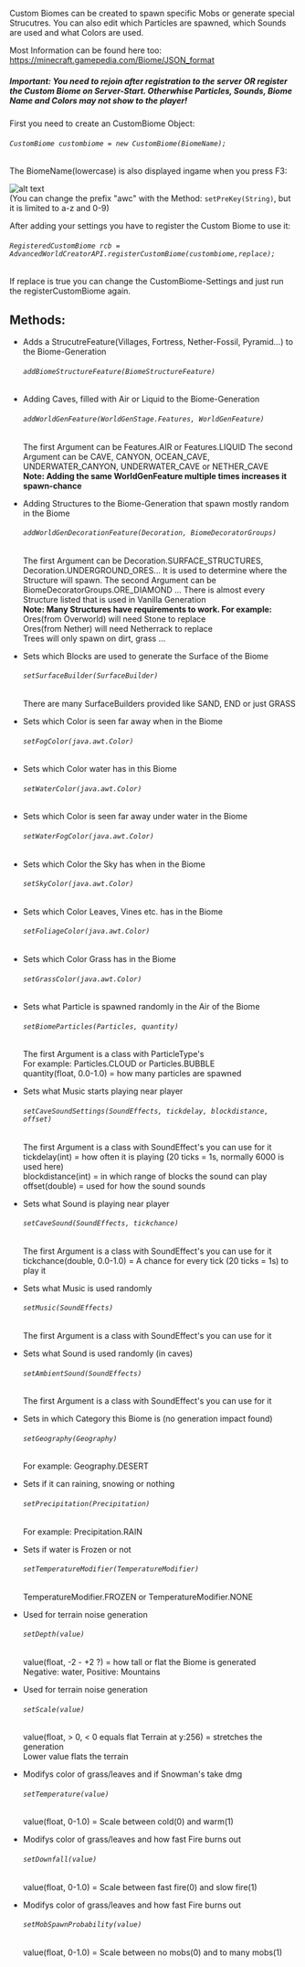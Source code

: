 Custom Biomes can be created to spawn specific Mobs or generate special Strucutres. 
You can also edit which Particles are spawned, which Sounds are used and what Colors are used.

Most Information can be found here too: https://minecraft.gamepedia.com/Biome/JSON_format


##### Important: You need to rejoin after registration to the server **OR** register the Custom Biome on Server-Start. Otherwhise Particles, Sounds, Biome Name and Colors may not show to the player!

First you need to create an CustomBiome Object:

###### ``` CustomBiome custombiome = new CustomBiome(BiomeName); ```
The BiomeName(lowercase) is also displayed ingame when you press F3:

![alt text](https://timcloud.ddns.net/github/BiomeName.png) <br>
(You can change the prefix "awc" with the Method: ```setPreKey(String)```, but it is limited to a-z and 0-9)

After adding your settings you have to register the Custom Biome to use it:

###### ``` RegisteredCustomBiome rcb = AdvancedWorldCreatorAPI.registerCustomBiome(custombiome,replace); ```
If replace is true you can change the CustomBiome-Settings and just run the registerCustomBiome again.

## Methods:
  - Adds a StrucutreFeature(Villages, Fortress, Nether-Fossil, Pyramid...) to the Biome-Generation
    ###### ``` addBiomeStructureFeature(BiomeStructureFeature) ```
  
  - Adding Caves, filled with Air or Liquid to the Biome-Generation
    ###### ``` addWorldGenFeature(WorldGenStage.Features, WorldGenFeature) ```
    The first Argument can be Features.AIR or Features.LIQUID
    The second Argument can be CAVE, CANYON, OCEAN_CAVE, UNDERWATER_CANYON, UNDERWATER_CAVE or NETHER_CAVE<br>
    **Note: Adding the same WorldGenFeature multiple times increases it spawn-chance**

  - Adding Structures to the Biome-Generation that spawn mostly random in the Biome
    ###### ``` addWorldGenDecorationFeature(Decoration, BiomeDecoratorGroups) ```
    The first Argument can be Decoration.SURFACE_STRUCTURES, Decoration.UNDERGROUND_ORES...
    It is used to determine where the Structure will spawn.
    The second Argument can be BiomeDecoratorGroups.ORE_DIAMOND ...
    There is almost every Structure listed that is used in Vanilla Generation <br>
    **Note: Many Structures have requirements to work. For example:** <br>
      Ores(from Overworld) will need Stone to replace <br>
      Ores(from Nether) will need Netherrack to replace <br>
      Trees will only spawn on dirt, grass ... <br>
   
  - Sets which Blocks are used to generate the Surface of the Biome
    ###### ``` setSurfaceBuilder(SurfaceBuilder) ```
    There are many SurfaceBuilders provided like SAND, END or just GRASS
    
  - Sets which Color is seen far away when in the Biome
    ###### ``` setFogColor(java.awt.Color) ```
    
  - Sets which Color water has in this Biome
    ###### ``` setWaterColor(java.awt.Color) ```
   
  - Sets which Color is seen far away under water in the Biome
    ###### ``` setWaterFogColor(java.awt.Color) ```
  
  - Sets which Color the Sky has when in the Biome
    ###### ``` setSkyColor(java.awt.Color) ```
  
  - Sets which Color Leaves, Vines etc. has in the Biome
    ###### ``` setFoliageColor(java.awt.Color) ```
   
  - Sets which Color Grass has in the Biome
    ###### ``` setGrassColor(java.awt.Color) ```
   
  - Sets what Particle is spawned randomly in the Air of the Biome
    ###### ``` setBiomeParticles(Particles, quantity) ```<br>
    The first Argument is a class with ParticleType's <br>
    For example: Particles.CLOUD or Particles.BUBBLE<br>
    quantity(float, 0.0-1.0) = how many particles are spawned
       
  - Sets what Music starts playing near player
    ###### ``` setCaveSoundSettings(SoundEffects, tickdelay, blockdistance, offset) ```<br>
    The first Argument is a class with SoundEffect's you can use for it<br>
    tickdelay(int) = how often it is playing (20 ticks = 1s, normally 6000 is used here)<br>
    blockdistance(int) = in which range of blocks the sound can play<br>
    offset(double) = used for how the sound sounds
    
  - Sets what Sound is playing near player
    ###### ``` setCaveSound(SoundEffects, tickchance) ```<br>
    The first Argument is a class with SoundEffect's you can use for it<br>
    tickchance(double, 0.0-1.0) = A chance for every tick (20 ticks = 1s) to play it
    
  - Sets what Music is used randomly
    ###### ``` setMusic(SoundEffects) ```<br>
    The first Argument is a class with SoundEffect's you can use for it
    
  - Sets what Sound is used randomly (in caves)
    ###### ``` setAmbientSound(SoundEffects) ```<br>
    The first Argument is a class with SoundEffect's you can use for it  
    
  - Sets in which Category this Biome is (no generation impact found)
    ###### ``` setGeography(Geography) ```<br>
    For example: Geography.DESERT
  
  - Sets if it can raining, snowing or nothing
    ###### ``` setPrecipitation(Precipitation) ```<br>
    For example: Precipitation.RAIN
  
  - Sets if water is Frozen or not
    ###### ``` setTemperatureModifier(TemperatureModifier) ```<br>
    TemperatureModifier.FROZEN or TemperatureModifier.NONE 
    
  - Used for terrain noise generation
    ###### ``` setDepth(value) ```<br>
    value(float, -2 - +2 ?) = how tall or flat the Biome is generated <br>
    Negative: water, Positive: Mountains
    
  - Used for terrain noise generation
    ###### ``` setScale(value) ```<br>
    value(float, > 0, < 0 equals flat Terrain at y:256) = stretches the generation <br>
    Lower value flats the terrain
    
  - Modifys color of grass/leaves and if Snowman's take dmg
    ###### ``` setTemperature(value) ```<br>
    value(float, 0-1.0) = Scale between cold(0) and warm(1)
    
  - Modifys color of grass/leaves and how fast Fire burns out
    ###### ``` setDownfall(value) ```<br>
    value(float, 0-1.0) = Scale between fast fire(0) and slow fire(1)
    
  - Modifys color of grass/leaves and how fast Fire burns out
    ###### ``` setMobSpawnProbability(value) ```<br>
    value(float, 0-1.0) = Scale between no mobs(0) and to many mobs(1)
    
